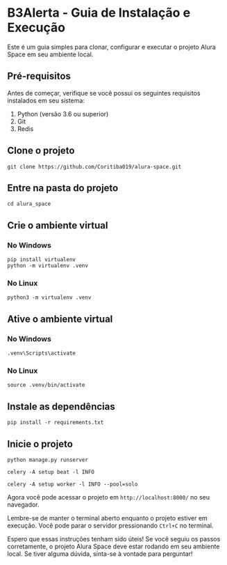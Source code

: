 # B3Alerta - Guia de Instalação e Execução

Este é um guia simples para clonar, configurar e executar o projeto Alura Space em seu ambiente local.

## Pré-requisitos

Antes de começar, verifique se você possui os seguintes requisitos instalados em seu sistema:

1. Python (versão 3.6 ou superior)
2. Git
3. Redis

## Clone o projeto
```
git clone https://github.com/Coritiba019/alura-space.git
```

## Entre na pasta do projeto
```
cd alura_space
```

## Crie o ambiente virtual

### No Windows
```
pip install virtualenv
python -m virtualenv .venv
```

### No Linux
```
python3 -m virtualenv .venv
```

## Ative o ambiente virtual

### No Windows
```
.venv\Scripts\activate
```

### No Linux
```
source .venv/bin/activate
```

## Instale as dependências
```
pip install -r requirements.txt
```

## Inicie o projeto
```
python manage.py runserver
```

```
celery -A setup beat -l INFO
```

```
celery -A setup worker -l INFO --pool=solo
```

Agora você pode acessar o projeto em `http://localhost:8000/` no seu navegador.

Lembre-se de manter o terminal aberto enquanto o projeto estiver em execução. Você pode parar o servidor pressionando `Ctrl+C` no terminal.

Espero que essas instruções tenham sido úteis! Se você seguiu os passos corretamente, o projeto Alura Space deve estar rodando em seu ambiente local. Se tiver alguma dúvida, sinta-se à vontade para perguntar!

